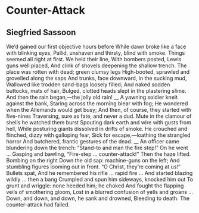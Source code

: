 # Counter-Attack
## Siegfried Sassoon
We’d gained our first objective hours before
While dawn broke like a face with blinking eyes,
Pallid, unshaven and thirsty, blind with smoke.
Things seemed all right at first. We held their line,
With bombers posted, Lewis guns well placed,
And clink of shovels deepening the shallow trench.
The place was rotten with dead; green clumsy legs
High-booted, sprawled and grovelled along the saps
And trunks, face downward, in the sucking mud,
Wallowed like trodden sand-bags loosely filled;
And naked sodden buttocks, mats of hair,
Bulged, clotted heads slept in the plastering slime.
And then the rain began,—the jolly old rain!
 __
A yawning soldier knelt against the bank,
Staring across the morning blear with fog;
He wondered when the Allemands would get busy;
And then, of course, they started with five-nines
Traversing, sure as fate, and never a dud.
Mute in the clamour of shells he watched them burst
Spouting dark earth and wire with gusts from hell,
While posturing giants dissolved in drifts of smoke.
He crouched and flinched, dizzy with galloping fear,
Sick for escape,—loathing the strangled horror
And butchered, frantic gestures of the dead.
 __
An officer came blundering down the trench:
“Stand-to and man the fire step!” On he went ...
Gasping and bawling, “Fire-step ... counter-attack!”
Then the haze lifted. Bombing on the right
Down the old sap: machine-guns on the left;
And stumbling figures looming out in front.
“O Christ, they’re coming at us!” Bullets spat,
And he remembered his rifle ... rapid fire ...
And started blazing wildly ... then a bang
Crumpled and spun him sideways, knocked him out
To grunt and wriggle: none heeded him; he choked
And fought the flapping veils of smothering gloom,
Lost in a blurred confusion of yells and groans ...
Down, and down, and down, he sank and drowned,
Bleeding to death. The counter-attack had failed.